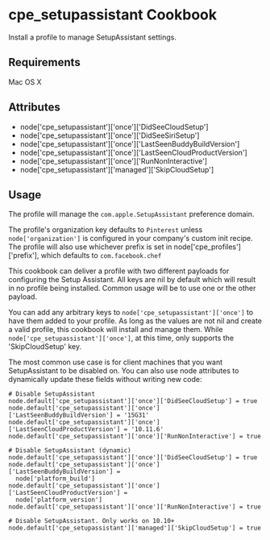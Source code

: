 cpe_setupassistant Cookbook
=========================
Install a profile to manage SetupAssistant settings.

Requirements
------------
Mac OS X

Attributes
----------
* node['cpe_setupassistant']['once']['DidSeeCloudSetup']
* node['cpe_setupassistant']['once']['DidSeeSiriSetup']
* node['cpe_setupassistant']['once']['LastSeenBuddyBuildVersion']
* node['cpe_setupassistant']['once']['LastSeenCloudProductVersion']
* node['cpe_setupassistant']['once']['RunNonInteractive']
* node['cpe_setupassistant']['managed']['SkipCloudSetup']

Usage
-----
The profile will manage the `com.apple.SetupAssistant` preference domain.

The profile's organization key defaults to `Pinterest` unless `node['organization']` is
configured in your company's custom init recipe. The profile will also use
whichever prefix is set in node['cpe_profiles']['prefix'], which defaults to `com.facebook.chef`

This cookbook can deliver a profile with two different payloads for configuring the Setup Assistant.  All keys are nil by default which will result in no profile being installed.  Common usage will be to use one or the other payload.

You can add any arbitrary keys to `node['cpe_setupassistant']['once']` to have them added to your profile.  As long as the values are not nil and create a valid profile, this cookbook will install and manage them. While `node['cpe_setupassistant']['once']`, at this time, only supports the 'SkipCloudSetup' key.

The most common use case is for client machines that you want SetupAssistant to be disabled on. You can also use node attributes to dynamically update these fields without writing new code:

    # Disable SetupAssistant
    node.default['cpe_setupassistant']['once']['DidSeeCloudSetup'] = true
    node.default['cpe_setupassistant']['once']['LastSeenBuddyBuildVersion'] = '15G31'
    node.default['cpe_setupassistant']['once']['LastSeenCloudProductVersion'] = '10.11.6'
    node.default['cpe_setupassistant']['once']['RunNonInteractive'] = true

    # Disable SetupAssistant (dynamic)
    node.default['cpe_setupassistant']['once']['DidSeeCloudSetup'] = true
    node.default['cpe_setupassistant']['once']['LastSeenBuddyBuildVersion'] =
      node['platform_build']
    node.default['cpe_setupassistant']['once']['LastSeenCloudProductVersion'] =
      node['platform_version']
    node.default['cpe_setupassistant']['once']['RunNonInteractive'] = true

    # Disable SetupAssistant. Only works on 10.10+
    node.default['cpe_setupassistant']['managed']['SkipCloudSetup'] = true
